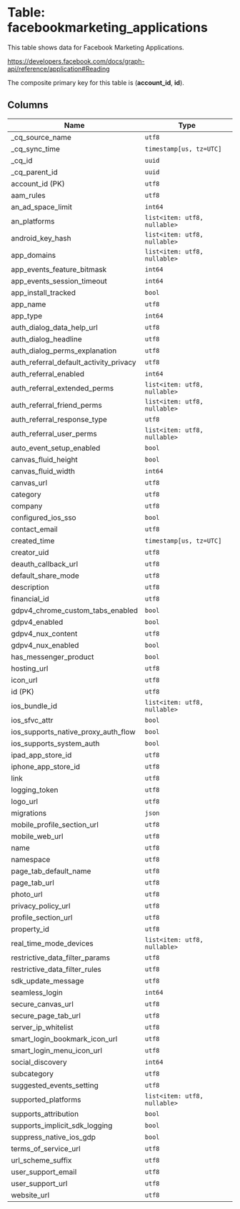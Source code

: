 # Table: facebookmarketing_applications

This table shows data for Facebook Marketing Applications.

https://developers.facebook.com/docs/graph-api/reference/application#Reading

The composite primary key for this table is (**account_id**, **id**).

## Columns

| Name          | Type          |
| ------------- | ------------- |
|_cq_source_name|`utf8`|
|_cq_sync_time|`timestamp[us, tz=UTC]`|
|_cq_id|`uuid`|
|_cq_parent_id|`uuid`|
|account_id (PK)|`utf8`|
|aam_rules|`utf8`|
|an_ad_space_limit|`int64`|
|an_platforms|`list<item: utf8, nullable>`|
|android_key_hash|`list<item: utf8, nullable>`|
|app_domains|`list<item: utf8, nullable>`|
|app_events_feature_bitmask|`int64`|
|app_events_session_timeout|`int64`|
|app_install_tracked|`bool`|
|app_name|`utf8`|
|app_type|`int64`|
|auth_dialog_data_help_url|`utf8`|
|auth_dialog_headline|`utf8`|
|auth_dialog_perms_explanation|`utf8`|
|auth_referral_default_activity_privacy|`utf8`|
|auth_referral_enabled|`int64`|
|auth_referral_extended_perms|`list<item: utf8, nullable>`|
|auth_referral_friend_perms|`list<item: utf8, nullable>`|
|auth_referral_response_type|`utf8`|
|auth_referral_user_perms|`list<item: utf8, nullable>`|
|auto_event_setup_enabled|`bool`|
|canvas_fluid_height|`bool`|
|canvas_fluid_width|`int64`|
|canvas_url|`utf8`|
|category|`utf8`|
|company|`utf8`|
|configured_ios_sso|`bool`|
|contact_email|`utf8`|
|created_time|`timestamp[us, tz=UTC]`|
|creator_uid|`utf8`|
|deauth_callback_url|`utf8`|
|default_share_mode|`utf8`|
|description|`utf8`|
|financial_id|`utf8`|
|gdpv4_chrome_custom_tabs_enabled|`bool`|
|gdpv4_enabled|`bool`|
|gdpv4_nux_content|`utf8`|
|gdpv4_nux_enabled|`bool`|
|has_messenger_product|`bool`|
|hosting_url|`utf8`|
|icon_url|`utf8`|
|id (PK)|`utf8`|
|ios_bundle_id|`list<item: utf8, nullable>`|
|ios_sfvc_attr|`bool`|
|ios_supports_native_proxy_auth_flow|`bool`|
|ios_supports_system_auth|`bool`|
|ipad_app_store_id|`utf8`|
|iphone_app_store_id|`utf8`|
|link|`utf8`|
|logging_token|`utf8`|
|logo_url|`utf8`|
|migrations|`json`|
|mobile_profile_section_url|`utf8`|
|mobile_web_url|`utf8`|
|name|`utf8`|
|namespace|`utf8`|
|page_tab_default_name|`utf8`|
|page_tab_url|`utf8`|
|photo_url|`utf8`|
|privacy_policy_url|`utf8`|
|profile_section_url|`utf8`|
|property_id|`utf8`|
|real_time_mode_devices|`list<item: utf8, nullable>`|
|restrictive_data_filter_params|`utf8`|
|restrictive_data_filter_rules|`utf8`|
|sdk_update_message|`utf8`|
|seamless_login|`int64`|
|secure_canvas_url|`utf8`|
|secure_page_tab_url|`utf8`|
|server_ip_whitelist|`utf8`|
|smart_login_bookmark_icon_url|`utf8`|
|smart_login_menu_icon_url|`utf8`|
|social_discovery|`int64`|
|subcategory|`utf8`|
|suggested_events_setting|`utf8`|
|supported_platforms|`list<item: utf8, nullable>`|
|supports_attribution|`bool`|
|supports_implicit_sdk_logging|`bool`|
|suppress_native_ios_gdp|`bool`|
|terms_of_service_url|`utf8`|
|url_scheme_suffix|`utf8`|
|user_support_email|`utf8`|
|user_support_url|`utf8`|
|website_url|`utf8`|